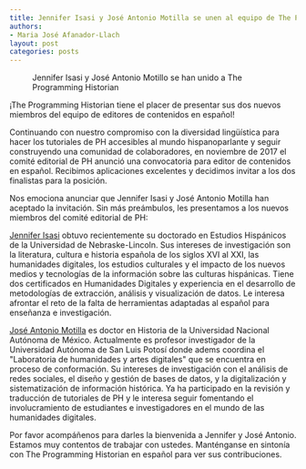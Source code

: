 ```yaml
---
title: Jennifer Isasi y José Antonio Motilla se unen al equipo de The Programming Historian en español 
authors:
- Maria José Afanador-Llach
layout: post
categories: posts
---
```


<p><figure><img src="/avatars/Jennifer-Isasi.png" alt=""/><img src="/avatars/Jose-Antonio-Motilla.png" alt=""/><figcaption>Jennifer Isasi y José Antonio Motillo se han unido a The Programming Historian</figcaption></figure></p>
    
¡The Programming Historian tiene el placer de presentar sus dos nuevos miembros del equipo de editores de contenidos en español!

Continuando con nuestro compromiso con la diversidad lingüística para hacer los tutoriales de PH accesibles al mundo hispanoparlante y seguir construyendo una comunidad de colaboradores, en noviembre de 2017 el comité editorial de PH anunció una convocatoria para editor de contenidos en español. Recibimos aplicaciones excelentes y decidimos invitar a los dos finalistas para la posición.  

Nos emociona anunciar que Jennifer Isasi y José Antonio Motilla han aceptado la invitación. Sin más preámbulos, les presentamos a los nuevos miembros del comité editorial de PH:

[Jennifer Isasi](@jenniferisve) obtuvo recientemente su doctorado en Estudios Hispánicos de la Universidad de Nebraske-Lincoln. Sus intereses de investigación son la literatura, cultura e historia española de los siglos XVI al XXI, las humanidades digitales, los estudios culturales y el impacto de los nuevos medios y tecnologías de la información sobre las culturas hispánicas. Tiene dos certificados en Humanidades Digitales y experiencia en el desarrollo de metodologías de extracción, análisis y visualización de datos. Le interesa afrontar el reto de la falta de herramientas adaptadas al español para enseñanza e investigación. 

[José Antonio Motilla](@jamotilla) es doctor en Historia de la Universidad Nacional Autónoma de México. Actualmente es profesor investigador de la Universidad Autónoma de San Luis Potosí donde adems coordina el "Laboratoria de humanidades y artes digitales" que se encuentra en proceso de conformación. Su intereses de investigación con el análisis de redes sociales, el diseño y gestión de bases de datos, y la digitalización y sistematización de información histórica. Ya ha participado en la revisión y traducción de tutoriales de PH y le interesa seguir fomentando el involucramiento de estudiantes e investigadores en el mundo de las humanidades digitales.  

Por favor acompáñenos para darles la bienvenida a Jennifer y José Antonio. Estamos muy contentos de trabajar con ustedes. Manténganse en sintonía con The Programming Historian en español para ver sus contribuciones.
    
